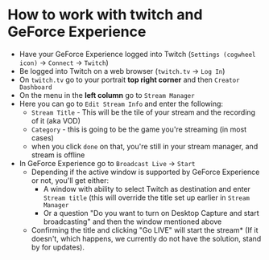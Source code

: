 # How to work with twitch and GeForce Experience
- Have your GeForce Experience logged into Twitch (`Settings (cogwheel icon)` -> `Connect` -> `Twitch`)
- Be logged into Twitch on a web browser (`twitch.tv` -> `Log In`)
- On `twitch.tv` go to your portrait **top right corner** and then `Creator Dashboard` 
- On the menu in the **left column** go to `Stream Manager`
- Here you can go to `Edit Stream Info` and enter the following:
  - `Stream Title` - This will be the tile of your stream and the recording of it (aka VOD)
  - `Category` - this is going to be the game you're streaming (in most cases)
  - when you click `done` on that, you're still in your stream manager, and stream is offline
- In GeForce Experience go to `Broadcast Live` -> `Start`
  - Depending if the active window is supported by GeForce Experience or not, you'll get either:
    - A window with ability to select Twitch as destination and enter `Stream title` (this will override the title set up earlier in `Stream Manager`
    - Or a question "Do you want to turn on Desktop Capture and start broadcasting" and then the window mentioned above
  - Confirming the title and clicking "Go LIVE" will start the stream* (If it doesn't, which happens, we currently do not have the solution, stand by for updates).
